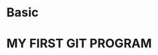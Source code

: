 # Basic
<!DOCTYPE html>
<head>
  <title> BASIC GITHUB</title>
  <body>
    <h1>MY FIRST GIT PROGRAM</h1>
  </body>
</head>
